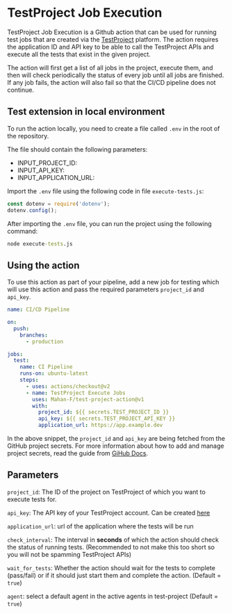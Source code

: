 # TestProject Job Execution
TestProject Job Execution is a Github action that can be used for running test jobs that are created via the [TestProject](https://testproject.io) platform. The action requires the application ID and API key to be able to call the TestProject APIs and execute all the tests that exist in the given project.

The action will first get a list of all jobs in the project, execute them, and then will check periodically the status of every job until all jobs are finished. If any job fails, the action will also fail so that the CI/CD pipeline does not continue.


## Test extension in local environment

To run the action locally, you need to create a file called `.env` in the root of the repository. 

The file should contain the following parameters:
  - INPUT_PROJECT_ID: <your project ID>
  - INPUT_API_KEY: <your API key>
  - INPUT_APPLICATION_URL: <your application url>

Import the `.env` file using the following code in file `execute-tests.js`:
  
  ```js
  const dotenv = require('dotenv');
  dotenv.config();
  ```

After importing the `.env` file, you can run the project using the following command:
  
  ```cmd
  node execute-tests.js
  ```

## Using the action
To use this action as part of your pipeline, add a new job for testing which will use this action and pass the required parameters `project_id` and `api_key`.
```yaml
name: CI/CD Pipeline

on: 
  push: 
    branches:
      - production

jobs:
  test:
    name: CI Pipeline
    runs-on: ubuntu-latest
    steps:
      - uses: actions/checkout@v2
      - name: TestProject Execute Jobs
        uses: Mahan-F/test-project-action@v1
        with:
          project_id: ${{ secrets.TEST_PROJECT_ID }}
          api_key: ${{ secrets.TEST_PROJECT_API_KEY }}
          application_url: https://app.example.dev
```

In the above snippet, the `project_id` and `api_key` are being fetched from the GitHub project secrets. For more information about how to add and manage project secrets, read the guide from [GiHub Docs](https://docs.github.com/en/actions/security-guides/encrypted-secrets).

## Parameters
`project_id`: The ID of the project on TestProject of which you want to execute tests for.

`api_key`: The API key of your TestProject account. Can be created [here](https://app.testproject.io/#/integrations/api)

`application_url`: url of the application where the tests will be run

`check_interval`: The interval in **seconds** of which the action should check the status of running tests. (Recommended to not make this too short so you will not be spamming TestProject APIs)

`wait_for_tests`: Whether the action should wait for the tests to complete (pass/fail) or if it should just start them and complete the action. (Default = `true`)

`agent`: select a default agent in the active agents in test-project (Default = `true`)
